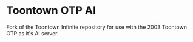 # Toontown OTP AI

Fork of the Toontown Infinite repository for use with the 2003 Toontown OTP as it's AI server.
